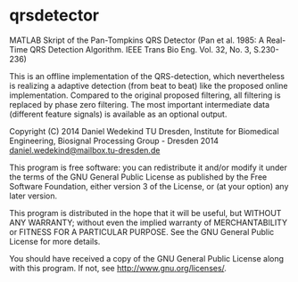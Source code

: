 qrsdetector
===========

MATLAB Skript of the Pan-Tompkins QRS Detector
(Pan et al. 1985: A Real-Time QRS Detection Algorithm. IEEE Trans Bio Eng. Vol. 32, No. 3, S.230-236)

This is an offline implementation of the QRS-detection, which nevertheless is realizing a adaptive detection (from beat to beat) like the proposed online implementation. Compared to the original proposed filtering, all filtering is replaced by phase zero filtering. The most important intermediate data (different feature signals) is available as an optional output.

Copyright (C) 2014  Daniel Wedekind
TU Dresden, Institute for Biomedical Engineering, Biosignal Processing Group - Dresden 2014
daniel.wedekind@mailbox.tu-dresden.de

This program is free software: you can redistribute it and/or modify
it under the terms of the GNU General Public License as published by
the Free Software Foundation, either version 3 of the License, or
(at your option) any later version.
 
This program is distributed in the hope that it will be useful,
but WITHOUT ANY WARRANTY; without even the implied warranty of
MERCHANTABILITY or FITNESS FOR A PARTICULAR PURPOSE.  See the
GNU General Public License for more details.

You should have received a copy of the GNU General Public License
along with this program.  If not, see <http://www.gnu.org/licenses/>.
